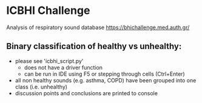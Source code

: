 # ICBHI Challenge

Analysis of respiratory sound database
https://bhichallenge.med.auth.gr/

## Binary classification of healthy vs unhealthy: 
 - please see 'icbhi_script.py'
    - does not have a driver function 
    - can be run in IDE using F5 or stepping through cells (Ctrl+Enter)
 - all non healthy sounds (e.g. asthma, COPD) have been grouped into one class (i.e. unhealthy)
 - discussion points and conclusions are printed to console


